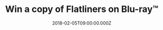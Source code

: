 ---
campaign-uuid: "c-14ced289-5c86-4958-9055-9440c9b72d33"
type: "Competition"
category: "Entertainment"
date: "2018-02-05T09:00:00.000Z"
end-date: "2018-02-11T23:59:00.000Z"
disable-form: false
is_promoted: false
has_entry_page: true
title: "Win a copy of Flatliners on Blu-ray™"
competition-description: "Calling all sci-fi fans. To celebrate the Blu-ray™ and DVD\
  \ release of Flatliners – starring Academy Award® nominee Ellen Page – we've got\
  \ our hands on 5 Blu-ray™ copies for you lucky NME peeps to win. Featuring exclusive\
  \ bonus content, this prize is a must for movie buffs who love a bit of behind-the-scenes\
  \ action. Weekend = sorted."
hero-header: "Win a copy of Flatliners on Blu-ray™"
terms-confirmation: "I agree to the competition <a href=\"../etc/nme-flatliners-blu-ray-terms-and-conditions.pdf\"\
  \ target=\"_blank\">Terms &amp; Conditions</a> and to create an account with NME\
  \ AAA."
banner-img: "nme-flatliners-blu-ray-banner.jpg"
logo-left-href: "http://nme.com/"
logo-left-image: "nme-flatliners-blu-ray-logo.jpg"
logo-left-title: "NME"
bg-image-hero: "nme-flatliners-blu-ray-hero.jpg"
bg-image-first: "nme-flatliners-blu-ray-1.jpg"
bg-image-second: "nme-flatliners-blu-ray-2.jpg"
bg-image-third: "nme-flatliners-blu-ray-banner.jpg"
section1-content: "<p>To celebrate the Blu-ray™ and DVD release of Flatliners we've\
  \ got our hands on 5 Blu-ray™ copies for you lucky NME peeps to win.</p>\r\n <p>\
  \ Starring Academy Award® nominee Ellen Page (Best Actress, Juno, 2007), Diego Luna\
  \ (Rogue One) and Nina Dobrev (“The Vampire Diaries”) this contemporary take on\
  \ a 90’s cult classic follows five medical students as they embark on a dangerous\
  \ experiment to find what lies beyond death.</p>"
section2-content: "<p>Packed full of exclusive bonus content including two behind-the-scenes\
  \ featurettes, plus extended and deleted scenes, this Flatliners Blu-ray™ release\
  \ from Sony Pictures Home Entertainment is perfect for kicking off a post-payday\
  \ weekend horrorthon.</p>\r\n <p>Oh, and did we mention that original 90s Flatliner\
  \ Kiefer Sutherland also stars? Errr, amazing?</p>"
section3-content: "<p>For your chance to win this super cool, supernatural thriller\
  \ simply enter your deets below.</p>\r\n <p>Good luck!</p>"
entry-title: "Win one of five copies of Flatliners on Blu-ray™"
entry-content: "<p>The Flatliners Blu-ray release is loaded with additional exclusive\
  \ bonus material, including deleted and extended scenes, for you to get stuck into.\
  \ <p><p>Enter the draw to win by completing the form below before 11.59pm on 11/02/2018.<p>"
has-winner: true
winner-title: "CONGRATULATIONS to Colin, Chris, Daniel, Ayden and Nicky who won a\
  \ fantastic copy of Flatliners on Blu-ray™"
winner-banner: "https://assets.expresslyapp.com/asset-5bffc88a-9e5b-4843-938e-7f46eead84d7.jpg"
prize-description: "1 copy of Flatliners on Blu-ray"
---